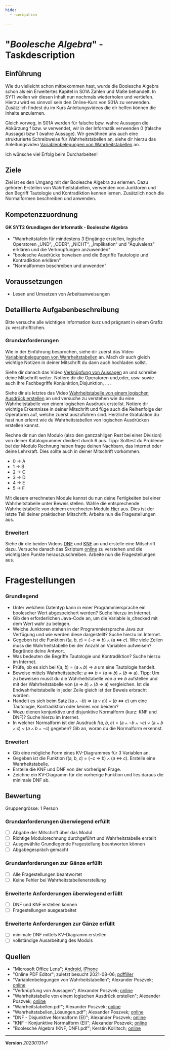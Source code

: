 ```yaml
---
hide:
  - navigation

---
```


# "*Boolesche Algebra*" - Taskdescription

## Einführung
Wie du vielleicht schon mitbekommen hast, wurde die Boolesche Algebra schon als ein Erweitertes Kapitel in S01A Zahlen und Maße behandelt. In SYTI wollen wir diesen Inhalt nun nochmals wiederholen und vertiefen. Hierzu wird es sinnvoll sein den Online-Kurs von S01A zu verwenden. Zusätzlich findest du im Kurs Anleitungsvideos die dir helfen können die Inhalte anzulernen.

Gleich vorweg, in S01A werden für falsche bzw. wahre Aussagen die Abkürzung f bzw. w verwendet, wir in der Informatik verwenden 0 (falsche Aussage) bzw 1 (wahre Aussage). Wir gewöhnen uns auch eine strukturierte Schreibweise für Wahrheitstabellen an, siehe dir hierzu das Anleitungsvideo [Variablenbelegungen von Wahrheitstabellen](https://elearning.tgm.ac.at/pluginfile.php/67773/mod_page/content/2/Variablenbelegung%20Wahrheitstabelle.mp4) an. 

Ich wünsche viel Erfolg beim Durcharbeiten!

## Ziele
Ziel ist es den Umgang mit der Boolesche Algebra zu erlernen. Dazu gehören Erstellen von Wahrheitstabellen, verwenden von Junktoren und den Begriff Tautologie und Kontradiktion kennen lernen. Zusätzlich noch die Normalformen beschreiben und anwenden.

## Kompetenzzuordnung

#### GK SYT2 Grundlagen der Informatik - Boolesche Algebra

* "Wahrheitstafeln für mindestens 3 Eingänge erstellen, logische Operatoren „UND“, „ODER“, „NICHT“, „Implikation“ und "Äquivalenz" erklären und die Verknüpfungen anzuwenden"
* "boolesche Ausdrücke beweisen und die Begriffe Tautologie und Kontradiktion erklären"
* "Normalformen beschreiben und anwenden"


## Voraussetzungen

* Lesen und Umsetzen von Arbeitsanweisungen

## Detaillierte Aufgabenbeschreibung
Bitte versuche alle wichtigen Information kurz und prägnant in einem Grafiz zu verschriftlichen.

### Grundanforderungen

Wie in der Einführung besprochen, siehe dir zuerst das Video [Variablenbelegungen von Wahrheitstabellen](https://elearning.tgm.ac.at/pluginfile.php/67773/mod_page/content/2/Variablenbelegung%20Wahrheitstabelle.mp4) an. Mach dir auch gleich wichtige Notizen in deiner Mitschrift du dann auch hochladen sollst.

Siehe dir danach das Video [Verknüpfung von Aussagen](https://elearning.tgm.ac.at/pluginfile.php/67773/mod_page/content/2/Verkn%C3%BCpfung%20von%20Aussagen.mp4) an und schreibe deine Mitschrift weiter. Notiere dir die Operatoren und,oder, usw. sowie auch ihre Fachbegriffe Konjunktion,Disjunktion, ... .

Siehe dir als letztes das Video [Wahrheitstabelle von einem logischen Ausdrück erstellen](https://elearning.tgm.ac.at/pluginfile.php/67773/mod_page/content/2/Wahrheitstabelle%20erstellen.mp4) an und versuche zu verstehen wie du eine Wahrheitstabelle von einem logischen Ausdruck erstellst. Notiere dir wichtige Erkentnisse in deiner Mitschrift und füge auch die Reihenfolge der Operatoren auf, welche zuerst auszuführen sind. Herzliche Gratulation du hast nun erlernt wie du Wahrheitstabellen von logischen Ausdrücken erstellen kannst. 

Rechne dir nun den Modulo (also den ganzzahligen Rest bei einer Division) von deiner Katalognummer dividiert durch 6 aus. 
Tipp: Solltest du Probleme bei der Modulo Rechnung haben frage deinen Nachbarn, das Internet oder deine Lehrkraft. Dies sollte auch in deiner Mitschrift vorkommen.
* 0 -> A
* 1 -> B
* 2 -> C
* 3 -> D
* 4 -> E
* 5 -> F

Mit diesem errechneten Module kannst du nun deine Fertigkeiten bei einer Wahrheitstabelle unter Beweis stellen. Wähle die entsprechende Wahrheitstabelle von deinem errechneten Modulo [Hier](https://elearning.tgm.ac.at/pluginfile.php/67777/mod_folder/content/0/Wahrheitstabellen.pdf) aus. Dies ist der letzte Teil deiner praktischen Mitschrift. Arbeite nun die Fragestellungen aus.

### Erweitert

Siehe dir die beiden Videos [DNF](https://elearning.tgm.ac.at/pluginfile.php/67773/mod_page/content/3/DNF.mp4) und [KNF](https://elearning.tgm.ac.at/pluginfile.php/67773/mod_page/content/3/KNF.mp4) an und erstelle eine Mitschrift dazu. Versuche danach das Skriptum [online](https://elearning.tgm.ac.at/pluginfile.php/67777/mod_folder/content/0/Boolsche%20Algebra%20%28KNF%2C%20DNF%29.pdf) zu verstehen und die wichtigsten Punkte herauszuschreiben. Arbeite nun die Fragestellungen aus.


# Fragestellungen

### Grundlegend

* Unter welchem Datentyp kann in einer Programmiersprache ein boolescher Wert abgespeichert werden? Suche hierzu im Internet.
* Gib den erforderlichen Java-Code an, um die Variable is_checked mit dem Wert wahr zu belegen. 
* Welche Junktoren stehen in der Programmiersprache Java zur Verfügung und wie werden diese dargestellt? Suche hierzu im Internet.
* Gegeben ist die Funktion 𝑓(𝑎, 𝑏, 𝑐) = (¬𝑐 ⇒ 𝑏) ∧ (𝑎 ⇔ 𝑐). Wie viele Zeilen muss die Wahrheitstabelle bei der Anzahl an Variablen aufweisen? Begründe deine Antwort.
* Was bedeuten die Begriffe Tautologie und Kontradiktion? Suche hierzu im Internet.
* Prüfe, ob es sich bei 𝑓(𝑎, 𝑏) = (𝑎 ∧ 𝑏) ⇒ 𝑎 um eine Tautologie handelt.
* Beweise mittels Wahrheitstabelle: 𝑎 ⇔ 𝑏 = (𝑎 ⇒ 𝑏) ∧ (𝑏 ⇒ 𝑎). Tipp: Um zu beweisen musst du die Wahrheitstabelle von 𝑎 ⇔ 𝑏 aufstellen und mit der Wahrheitstabelle von (𝑎 ⇒ 𝑏) ∧ (𝑏 ⇒ 𝑎) vergleichen. Ist die Endwahrheitstabelle in jeder Zeile gleich ist der Beweis erbracht worden.
* Handelt es sich beim Satz [(𝑎 ∧ ¬𝑏) ⇒ (𝑎 ∨ 𝑐)] ∨ (𝑏 ⇔ 𝑐) um eine Tautologie, Kontradiktion oder keines von beidem?
* Wozu dienen konjunktive und disjunktive Normalform (kurz: KNF und DNF)? Suche hierzu im Internet.
* In welcher Normalform ist der Ausdruck 𝑓(𝑎, 𝑏, 𝑐) = (𝑎 ∧ ¬𝑏 ∧ ¬𝑐) ∨ (𝑎 ∧ 𝑏 ∧ 𝑐) ∨ (𝑎 ∧ 𝑏 ∧ ¬𝑐) gegeben? Gib an, woran du die Normalform erkennst.

### Erweitert

* Gib eine mögliche Form eines KV-Diagrammes für 3 Variablen an.
* Gegeben ist die Funktion 𝑓(𝑎, 𝑏, 𝑐) = (¬𝑐 ⇒ 𝑏) ∧ (𝑎 ⇔ 𝑐). Erstelle eine Wahrheitstabelle.
* Erstelle die KNF und DNF von der vorherigen Frage.
* Zeichne ein KV-Diagramm für die vorherige Funktion und lies daraus die minimale DNF ab.

## Bewertung
Gruppengrösse: 1 Person
### Grundanforderungen **überwiegend erfüllt**
- [ ] Abgabe der Mitschrift über das Modul
- [ ] Richtige Modulorechnung durchgeführt und Wahrheitstabelle erstellt
- [ ] Ausgewählte Grundlegende Fragestellung beantworten können
- [ ] Abgabegespräch gemacht
### Grundanforderungen **zur Gänze erfüllt**
- [ ] Alle Fragestellungen beantwortet
- [ ] Keine Fehler bei Wahrheitstabellenerstellung
### Erweiterte Anforderungen überwiegend erfüllt
- [ ] DNF und KNF erstellen können
- [ ] Fragestellungen ausgearbeitet
### Erweiterte Anforderungen zur Gänze erfüllt
- [ ] minimale DNF mittels KV-Diagramm erstellen
- [ ] vollständige Ausarbeitung des Moduls

## Quellen
* "Microsoft Office Lens";  [Android](https://play.google.com/store/apps/details?id=com.microsoft.office.officelens&hl=de_AT&gl=US), [iPhone](https://apps.apple.com/at/app/microsoft-office-lens-pdf-scan/id975925059)
* "Online PDF Editor"; zuletzt besucht 2021-08-06; [pdffiller](https://www.pdffiller.com/de/)
* "Variablenbelegungen von Wahrheitstabellen"; Alexander Poszvek; [online](https://elearning.tgm.ac.at/pluginfile.php/67773/mod_page/content/2/Variablenbelegung%20Wahrheitstabelle.mp4)
* "Verknüpfung von Aussagen"; Alexander Poszvek; [online](https://elearning.tgm.ac.at/pluginfile.php/67773/mod_page/content/2/Verkn%C3%BCpfung%20von%20Aussagen.mp4)
* "Wahrheitstabelle von einem logischen Ausdrück erstellen"; Alexander Poszvek; [online](https://elearning.tgm.ac.at/pluginfile.php/67773/mod_page/content/2/Wahrheitstabelle%20erstellen.mp4)
* "Wahrheitstabellen.pdf"; Alexander Poszvek; [online](https://elearning.tgm.ac.at/pluginfile.php/67777/mod_folder/content/0/Wahrheitstabellen.pdf)
* "Wahrheitstabellen_Lösungen.pdf"; Alexander Poszvek; [online](https://elearning.tgm.ac.at/pluginfile.php/67777/mod_folder/content/0/Wahrheitstabellen_L%C3%B6sungen.pdf)
* "DNF - Disjunktive Normalform (EI)"; Alexander Poszvek; [online](https://elearning.tgm.ac.at/pluginfile.php/67773/mod_page/content/3/DNF.mp4)
* "KNF - Konjunktive Normalform (EI)"; Alexander Poszvek; [online](https://elearning.tgm.ac.at/pluginfile.php/67773/mod_page/content/3/KNF.mp4)
* "Boolesche Algebra (KNF, DNF).pdf"; Kerstin Kollitsch; [online](https://elearning.tgm.ac.at/pluginfile.php/67777/mod_folder/content/0/Boolsche%20Algebra%20%28KNF%2C%20DNF%29.pdf)

---
**Version** *20230131v1*
